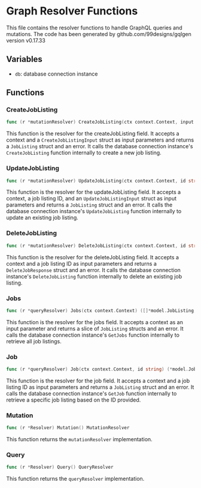 # Graph Resolver Functions

This file contains the resolver functions to handle GraphQL queries and mutations. The code has been generated by github.com/99designs/gqlgen version v0.17.33

## Variables

- `db`: database connection instance

## Functions

### CreateJobListing

```go
func (r *mutationResolver) CreateJobListing(ctx context.Context, input model.CreateJobListingInput) (*model.JobListing, error)
```

This function is the resolver for the createJobListing field. It accepts a context and a `CreateJobListingInput` struct as input parameters and returns a `JobListing` struct and an error. It calls the database connection instance's `CreateJobListing` function internally to create a new job listing.

### UpdateJobListing

```go
func (r *mutationResolver) UpdateJobListing(ctx context.Context, id string, input model.UpdateJobListingInput) (*model.JobListing, error)
```

This function is the resolver for the updateJobListing field. It accepts a context, a job listing ID, and an `UpdateJobListingInput` struct as input parameters and returns a `JobListing` struct and an error. It calls the database connection instance's `UpdateJobListing` function internally to update an existing job listing.

### DeleteJobListing

```go
func (r *mutationResolver) DeleteJobListing(ctx context.Context, id string) (*model.DeleteJobResponse, error)
```

This function is the resolver for the deleteJobListing field. It accepts a context and a job listing ID as input parameters and returns a `DeleteJobResponse` struct and an error. It calls the database connection instance's `DeleteJobListing` function internally to delete an existing job listing.

### Jobs

```go
func (r *queryResolver) Jobs(ctx context.Context) ([]*model.JobListing, error)
```

This function is the resolver for the jobs field. It accepts a context as an input parameter and returns a slice of `JobListing` structs and an error. It calls the database connection instance's `GetJobs` function internally to retrieve all job listings.

### Job

```go
func (r *queryResolver) Job(ctx context.Context, id string) (*model.JobListing, error)
```

This function is the resolver for the job field. It accepts a context and a job listing ID as input parameters and returns a `JobListing` struct and an error. It calls the database connection instance's `GetJob` function internally to retrieve a specific job listing based on the ID provided. 

### Mutation

```go
func (r *Resolver) Mutation() MutationResolver
```

This function returns the `mutationResolver` implementation.

### Query

```go
func (r *Resolver) Query() QueryResolver
```

This function returns the `queryResolver` implementation.